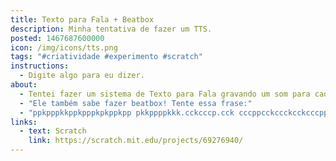 ```yaml
---
title: Texto para Fala + Beatbox
description: Minha tentativa de fazer um TTS.
posted: 1467687600000
icon: /img/icons/tts.png
tags: "#criatividade #experimento #scratch"
instructions:
  - Digite algo para eu dizer.
about:
  - Tentei fazer um sistema de Texto para Fala gravando um som para cada letra. No fim não ficou parecendo muito com fala, mas com aqueles barulhos que os villagers do Animal Crossing fazem quando falam.
  - "Ele também sabe fazer beatbox! Tente essa frase:"
  - "ppkpppkkppkpppkpkppkpp pkkppppkkk.cckcccp.cck cccppcckccckcckcccpprc ckcccp.cckwcccppcckwcc ckcckwcccpp."
links:
  - text: Scratch
    link: https://scratch.mit.edu/projects/69276940/
---
```

<scratch url="https://scratch.mit.edu/projects/69276940/"></scratch>